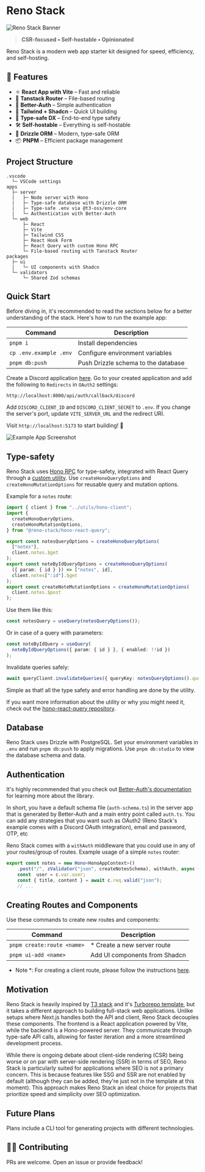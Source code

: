 # Reno Stack

![Reno Stack Banner](https://raw.githubusercontent.com/kasraghoreyshi/kasraghoreyshi/refs/heads/main/banner.jpg)

> **CSR-focused • Self-hostable • Opinionated**

Reno Stack is a modern web app starter kit designed for speed, efficiency, and self-hosting.

## 🚀 Features

- ⚛️ **React App with Vite** – Fast and reliable
- 🚦 **Tanstack Router** – File-based routing
- 🔐 **Better-Auth** – Simple authentication
- 🎨 **Tailwind + Shadcn** – Quick UI building
- 🔗 **Type-safe DX** – End-to-end type safety
- 🛠️ **Self-hostable** – Everything is self-hostable
- 🧩 **Drizzle ORM** – Modern, type-safe ORM
- 📦 **PNPM** – Efficient package management

## Project Structure

```text
.vscode
  └─ VSCode settings
apps
  ├─ server
  |   ├─ Node server with Hono
  |   ├─ Type-safe database with Drizzle ORM
  |   ├─ Type-safe .env via @t3-oss/env-core
  |   └─ Authentication with Better-Auth
  └─ web
      ├─ React
      ├─ Vite
      ├─ Tailwind CSS
      ├─ React Hook Form
      ├─ React Query with custom Hono RPC
      └─ File-based routing with Tanstack Router
packages
  ├─ ui
  |   └─ UI components with Shadcn
  └─ validators
      └─ Shared Zod schemas
```

## Quick Start

Before diving in, it's recommended to read the sections below for a better understanding of the stack. Here's how to run the example app:

| Command                | Description                         |
| ---------------------- | ----------------------------------- |
| `pnpm i`               | Install dependencies                |
| `cp .env.example .env` | Configure environment variables     |
| `pnpm db:push`         | Push Drizzle schema to the database |

Create a Discord application [here](https://discord.com/developers/applications). Go to your created application and add the following to `Redirects` in `OAuth2` settings:

```
http://localhost:8000/api/auth/callback/discord
```

Add `DISCORD_CLIENT_ID` and `DISCORD_CLIENT_SECRET` to `.env`. If you change the server's port, update `VITE_SERVER_URL` and the redirect URI.

Visit `http://localhost:5173` to start building! 🚀

![Example App Screenshot](https://raw.githubusercontent.com/kasraghoreyshi/kasraghoreyshi/refs/heads/main/example-app.png)

## Type-safety

Reno Stack uses [Hono RPC](https://hono.dev/docs/guides/rpc) for type-safety, integrated with React Query through a [custom utility](https://github.com/reno-stack/hono-react-query). Use `createHonoQueryOptions` and `createHonoMutationOptions` for reusable query and mutation options.

Example for a `notes` route:

```typescript
import { client } from "../utils/hono-client";
import {
  createHonoQueryOptions,
  createHonoMutationOptions,
} from "@reno-stack/hono-react-query";

export const notesQueryOptions = createHonoQueryOptions(
  ["notes"],
  client.notes.$get
);
export const noteByIdQueryOptions = createHonoQueryOptions(
  ({ param: { id } }) => ["notes", id],
  client.notes[":id"].$get
);
export const createNoteMutationOptions = createHonoMutationOptions(
  client.notes.$post
);
```

Use them like this:

```typescript
const notesQuery = useQuery(notesQueryOptions());
```

Or in case of a query with parameters:

```typescript
const noteByIdQuery = useQuery(
  noteByIdQueryOptions({ param: { id } }, { enabled: !!id })
);
```

Invalidate queries safely:

```typescript
await queryClient.invalidateQueries({ queryKey: notesQueryOptions().queryKey });
```

Simple as that! all the type safety and error handling are done by the utility.

If you want more information about the utility or why you might need it, check out the [hono-react-query repository](https://github.com/reno-stack/hono-react-query).

## Database

Reno Stack uses Drizzle with PostgreSQL. Set your environment variables in `.env` and run `pnpm db:push` to apply migrations. Use `pnpm db:studio` to view the database schema and data.

## Authentication

It's highly recommended that you check out [Better-Auth's documentation](https://www.better-auth.com/docs/introduction) for learning more about the library.

In short, you have a default schema file (`auth-schema.ts`) in the server app that is generated by Better-Auth and a main entry point called `auth.ts`. You can add any strategies that you want such as OAuth2 (Reno Stack's example comes with a Discord OAuth integration), email and password, OTP, etc

Reno Stack comes with a `withAuth` middleware that you could use in any of your routes/group of routes. Example usage of a simple `notes` router:

```typescript
export const notes = new Hono<HonoAppContext>()
	.post("/", zValidator("json", createNotesSchema), withAuth, async (c) => {
	const  user = c.var.user;
	const { title, content } = await c.req.valid("json");
	// ...
```

## Creating Routes and Components

Use these commands to create new routes and components:

| Command                    | Description                   |
| -------------------------- | ----------------------------- |
| `pnpm create:route <name>` | \* Create a new server route  |
| `pnpm ui-add <name>`       | Add UI components from Shadcn |

- Note \*: For creating a client route, please follow the instructions [here](https://tanstack.com/router/latest/docs/framework/react/routing/file-based-routing).

## Motivation

Reno Stack is heavily inspired by [T3 stack](https://create.t3.gg/) and it's [Turborepo template](https://github.com/t3-oss/create-t3-turbo), but it takes a different approach to building full-stack web applications. Unlike setups where Next.js handles both the API and client, Reno Stack decouples these components. The frontend is a React application powered by Vite, while the backend is a Hono-powered server. They communicate through type-safe API calls, allowing for faster iteration and a more streamlined development process.

While there is ongoing debate about client-side rendering (CSR) being worse or on par with server-side rendering (SSR) in terms of SEO, Reno Stack is particularly suited for applications where SEO is not a primary concern. This is because features like SSG and SSR are not enabled by default (although they can be added, they're just not in the template at this moment). This approach makes Reno Stack an ideal choice for projects that prioritize speed and simplicity over SEO optimization.

## Future Plans

Plans include a CLI tool for generating projects with different technologies.

## 🧑‍💻 Contributing

PRs are welcome. Open an issue or provide feedback!
